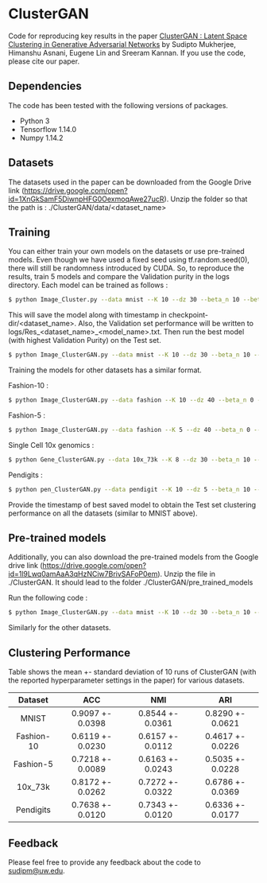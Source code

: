 # ClusterGAN

Code for reproducing key results in the paper [ClusterGAN : Latent Space Clustering in Generative Adversarial Networks](https://arxiv.org/abs/1809.03627) by Sudipto Mukherjee, Himanshu Asnani, Eugene Lin and Sreeram Kannan. If you use the code, please cite our paper.

## Dependencies 

The code has been tested with the following versions of packages.
- Python 3
- Tensorflow 1.14.0
- Numpy 1.14.2

## Datasets

The datasets used in the paper can be downloaded from the Google Drive link (https://drive.google.com/open?id=1XnGkSamF5DiwnpHFG0OexmoqAwe27ucR).
Unzip the folder so that the path is : ./ClusterGAN/data/<dataset_name>

## Training

You can either train your own models on the datasets or use pre-trained models. Even though we have used a fixed seed using tf.random.seed(0), there will still be randomness introduced by CUDA. So, to reproduce the results, train 5 models and compare the Validation purity in the logs directory. Each model can be trained as follows :

```bash
$ python Image_Cluster.py --data mnist --K 10 --dz 30 --beta_n 10 --beta_c 10 --train True 
```

This will save the model along with timestamp in checkpoint-dir/<dataset_name>. Also, the Validation set performance will be written to logs/Res_<dataset_name>_<model_name>.txt. Then run the best model (with highest Validation Purity) on the Test set. 

```bash
$ python Image_ClusterGAN.py --data mnist --K 10 --dz 30 --beta_n 10 --beta_c 10 --timestamp <best_timestamp>
```

Training the models for other datasets has a similar format.

Fashion-10 : 
```bash
$ python Image_ClusterGAN.py --data fashion --K 10 --dz 40 --beta_n 0 --beta_c 10 --train True 
```

Fashion-5 : 
```bash
$ python Image_ClusterGAN.py --data fashion --K 5 --dz 40 --beta_n 0 --beta_c 10 --train True 
```

Single Cell 10x genomics : 
```bash
$ python Gene_ClusterGAN.py --data 10x_73k --K 8 --dz 30 --beta_n 10 --beta_c 10 --train True 
```

Pendigits : 
```bash
$ python pen_ClusterGAN.py --data pendigit --K 10 --dz 5 --beta_n 10 --beta_c 10 --train True 
```

Provide the timestamp of best saved model to obtain the Test set clustering performance on all the datasets (similar to MNIST above).

## Pre-trained models

Additionally, you can also download the pre-trained models from the Google drive link (https://drive.google.com/open?id=1l9Lwq0amAaA3qHzNCiw7BrivSAFoP0em). Unzip the file in ./ClusterGAN. It should lead to the folder ./ClusterGAN/pre_trained_models

Run the following code : 

```bash
$ python Image_ClusterGAN.py --data mnist --K 10 --dz 30 --beta_n 10 --beta_c 10 
```

Similarly for the other datasets.

## Clustering Performance

Table shows the mean +- standard deviation of 10 runs of ClusterGAN (with the reported hyperparameter settings in the paper) for various datasets.

|    Dataset    |           ACC       |         NMI         |           ARI         |
|:-------------:|:-------------------:|:-------------------:|:---------------------:|
|      MNIST    | 0.9097 +- 0.0398 | 0.8544 +- 0.0361 | 0.8290 +- 0.0621   |
|   Fashion-10  | 0.6119 +- 0.0230 | 0.6157 +- 0.0112 | 0.4617 +- 0.0226   |
|   Fashion-5   | 0.7218 +- 0.0089 | 0.6163 +- 0.0243 | 0.5035 +- 0.0228   |
|    10x_73k    | 0.8172 +- 0.0262 | 0.7272 +- 0.0322 | 0.6786 +- 0.0369   |
|   Pendigits   | 0.7638 +- 0.0120 | 0.7343 +- 0.0120 | 0.6336 +- 0.0177   |


## Feedback

Please feel free to provide any feedback about the code to sudipm@uw.edu.


